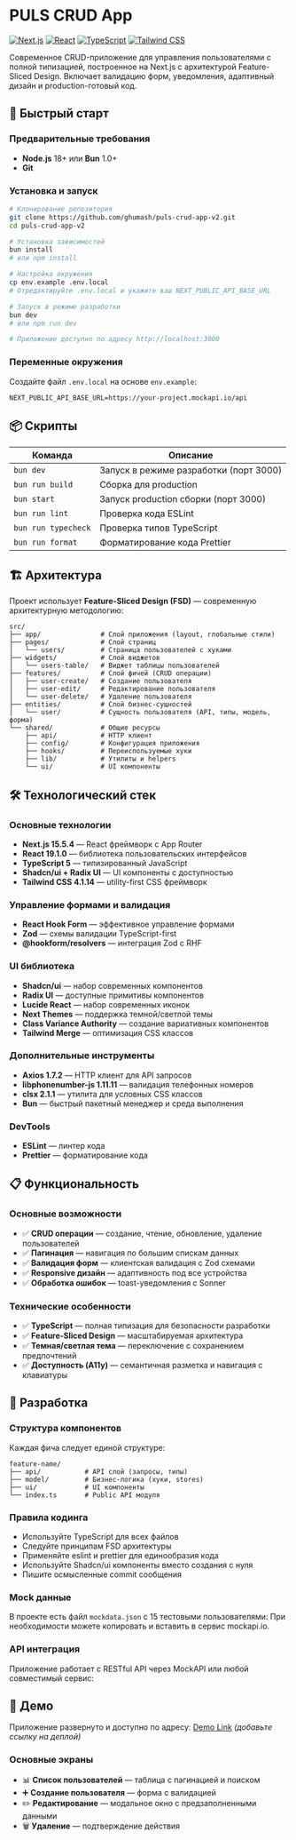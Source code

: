 # PULS CRUD App

[![Next.js](https://img.shields.io/badge/Next.js-15.5.4-black?style=flat&logo=next.js)](https://nextjs.org/)
[![React](https://img.shields.io/badge/React-19.1.0-blue?style=flat&logo=react)](https://reactjs.org/)
[![TypeScript](https://img.shields.io/badge/TypeScript-5-blue?style=flat&logo=typescript)](https://www.typescriptlang.org/)
[![Tailwind CSS](https://img.shields.io/badge/Tailwind-4.1.14-blue?style=flat&logo=tailwind-css)](https://tailwindcss.com/)

Современное CRUD-приложение для управления пользователями с полной типизацией, построенное на Next.js с архитектурой Feature-Sliced Design. Включает валидацию форм, уведомления, адаптивный дизайн и production-готовый код.

## 🚀 Быстрый старт

### Предварительные требования

- **Node.js** 18+ или **Bun** 1.0+
- **Git**

### Установка и запуск

```bash
# Клонирование репозитория
git clone https://github.com/ghumash/puls-crud-app-v2.git
cd puls-crud-app-v2

# Установка зависимостей
bun install
# или npm install

# Настройка окружения
cp env.example .env.local
# Отредактируйте .env.local и укажите ваш NEXT_PUBLIC_API_BASE_URL

# Запуск в режиме разработки
bun dev
# или npm run dev

# Приложение доступно по адресу http://localhost:3000
```

### Переменные окружения

Создайте файл `.env.local` на основе `env.example`:

```env
NEXT_PUBLIC_API_BASE_URL=https://your-project.mockapi.io/api
```

## 📦 Скрипты

| Команда             | Описание                               |
| ------------------- | -------------------------------------- |
| `bun dev`           | Запуск в режиме разработки (порт 3000) |
| `bun run build`     | Сборка для production                  |
| `bun start`         | Запуск production сборки (порт 3000)   |
| `bun run lint`      | Проверка кода ESLint                   |
| `bun run typecheck` | Проверка типов TypeScript              |
| `bun run format`    | Форматирование кода Prettier           |

## 🏗️ Архитектура

Проект использует **Feature-Sliced Design (FSD)** — современную архитектурную методологию:

```
src/
├── app/               # Слой приложения (layout, глобальные стили)
├── pages/             # Слой страниц
│   └── users/         # Страница пользователей с хуками
├── widgets/           # Слой виджетов
│   └── users-table/   # Виджет таблицы пользователей
├── features/          # Слой фичей (CRUD операции)
│   ├── user-create/   # Создание пользователя
│   ├── user-edit/     # Редактирование пользователя
│   └── user-delete/   # Удаление пользователя
├── entities/          # Слой бизнес-сущностей
│   └── user/          # Сущность пользователя (API, типы, модель, форма)
└── shared/            # Общие ресурсы
    ├── api/           # HTTP клиент
    ├── config/        # Конфигурация приложения
    ├── hooks/         # Переиспользуемые хуки
    ├── lib/           # Утилиты и helpers
    └── ui/            # UI компоненты
```

## 🛠️ Технологический стек

### Основные технологии

- **Next.js 15.5.4** — React фреймворк с App Router
- **React 19.1.0** — библиотека пользовательских интерфейсов
- **TypeScript 5** — типизированный JavaScript
- **Shadcn/ui + Radix UI** — UI компоненты с доступностью
- **Tailwind CSS 4.1.14** — utility-first CSS фреймворк

### Управление формами и валидация

- **React Hook Form** — эффективное управление формами
- **Zod** — схемы валидации TypeScript-first
- **@hookform/resolvers** — интеграция Zod с RHF

### UI библиотека

- **Shadcn/ui** — набор современных компонентов
- **Radix UI** — доступные примитивы компонентов
- **Lucide React** — набор современных иконок
- **Next Themes** — поддержка темной/светлой темы
- **Class Variance Authority** — создание вариативных компонентов
- **Tailwind Merge** — оптимизация CSS классов

### Дополнительные инструменты

- **Axios 1.7.2** — HTTP клиент для API запросов
- **libphonenumber-js 1.11.11** — валидация телефонных номеров
- **clsx 2.1.1** — утилита для условных CSS классов
- **Bun** — быстрый пакетный менеджер и среда выполнения

### DevTools

- **ESLint** — линтер кода
- **Prettier** — форматирование кода

## 📋 Функциональность

### Основные возможности

- ✅ **CRUD операции** — создание, чтение, обновление, удаление пользователей
- ✅ **Пагинация** — навигация по большим спискам данных
- ✅ **Валидация форм** — клиентская валидация с Zod схемами
- ✅ **Responsive дизайн** — адаптивность под все устройства
- ✅ **Обработка ошибок** — toast-уведомления с Sonner

### Технические особенности

- ✅ **TypeScript** — полная типизация для безопасности разработки
- ✅ **Feature-Sliced Design** — масштабируемая архитектура
- ✅ **Темная/светлая тема** — переключение с сохранением предпочтений
- ✅ **Доступность (A11y)** — семантичная разметка и навигация с клавиатуры

## 🔧 Разработка

### Структура компонентов

Каждая фича следует единой структуре:

```
feature-name/
├── api/           # API слой (запросы, типы)
├── model/         # Бизнес-логика (хуки, stores)
├── ui/            # UI компоненты
└── index.ts       # Public API модуля
```

### Правила кодинга

- Используйте TypeScript для всех файлов
- Следуйте принципам FSD архитектуры
- Применяйте eslint и prettier для единообразия кода
- Используйте Shadcn/ui компоненты вместо создания с нуля
- Пишите осмысленные commit сообщения

### Mock данные

В проекте есть файл `mockdata.json` с 15 тестовыми пользователями:
При необходимости можете копировать и вставить в сервис mockapi.io.

### API интеграция

Приложение работает с RESTful API через MockAPI или любой совместимый сервис:

## 🎯 Демо

Приложение развернуто и доступно по адресу: [Demo Link](#) _(добавьте ссылку на деплой)_

### Основные экраны

- 📊 **Список пользователей** — таблица с пагинацией и поиском
- ➕ **Создание пользователя** — форма с валидацией
- ✏️ **Редактирование** — модальное окно с предзаполненными данными
- 🗑️ **Удаление** — подтверждение действия
